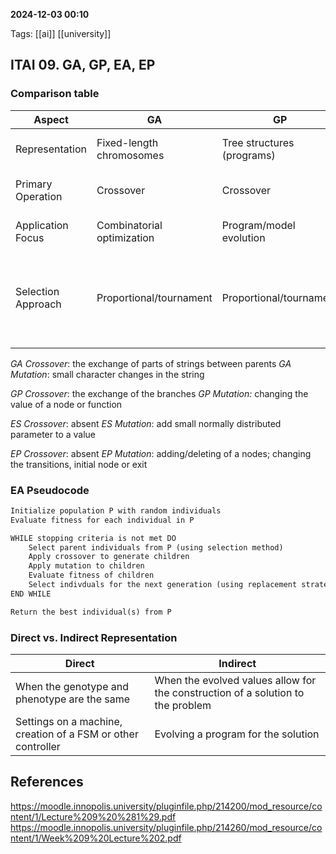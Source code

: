 **2024-12-03 00:10**

Tags: [[ai]] [[university]]

## ITAI 09. GA, GP, EA, EP

### Comparison table

| Aspect             | GA                         | GP                         | ES                                                                 | EP                                                                 |
| ------------------ | -------------------------- | -------------------------- | ------------------------------------------------------------------ | ------------------------------------------------------------------ |
| Representation     | Fixed-length chromosomes   | Tree structures (programs) | Real-valued vectors                                                | Finite state machines/vectors                                      |
| Primary Operation  | Crossover                  | Crossover                  | Mutation (No crossover)                                            | Mutation (No crossover)                                            |
| Application Focus  | Combinatorial optimization | Program/model evolution    | Real-valued optimization                                           | Dynamic systems                                                    |
| Selection Approach | Proportional/tournament    | Proportional/tournament    | Replace with a member of a sample of mutants is better that parent | Replace with a member of a sample of mutants is better that parent |
|                    |                            |                            |                                                                    |                                                                    |

*GA Crossover*: the exchange of parts of strings between parents
*GA Mutation*: small character changes in the string

*GP Crossover*: the exchange of the branches
*GP Mutation:* changing the value of a node or function

*ES Crossover*: absent
*ES Mutation*: add small normally distributed parameter to a value

*EP Crossover*: absent
*EP Mutation*: adding/deleting of a nodes; changing the transitions, initial node or exit

### EA Pseudocode

```md
Initialize population P with random individuals
Evaluate fitness for each individual in P

WHILE stopping criteria is not met DO
	Select parent individuals from P (using selection method)
	Apply crossover to generate children
	Apply mutation to children
	Evaluate fitness of children
	Select indivduals for the next generation (using replacement strategy)
END WHILE

Return the best individual(s) from P
```

### Direct vs. Indirect Representation

| Direct                                                       | Indirect                                                                        |
| ------------------------------------------------------------ | ------------------------------------------------------------------------------- |
| When the genotype and phenotype are the same                 | When the evolved values allow for the construction of a solution to the problem |
| Settings on a machine, creation of a FSM or other controller | Evolving a program for the solution                                             |


## References

https://moodle.innopolis.university/pluginfile.php/214200/mod_resource/content/1/Lecture%209%20%281%29.pdf
https://moodle.innopolis.university/pluginfile.php/214260/mod_resource/content/1/Week%209%20Lecture%202.pdf